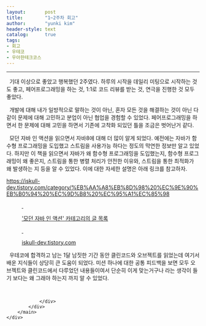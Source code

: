 ```yaml
---
layout:       post
title:        "1~2주차 회고"
author:       "yunki kim"
header-style: text
catalog:      true
tags: 
- 회고
- 우테코
- 우아한테크코스
---
```


<head></head>
<body id="tt-body-page" class="">
<div id="wrap" class="wrap-right">
    <div id="container">
        <main class="main ">
            <div class="area-main">
                <div class="area-view">
                    <div class="article-header"></div>
                    <hr>
                    <div class="article-view">
                        <div class="contents_style">
                            <p data-ke-size="size16">&nbsp; 기대 이상으로 좋았고 행복했던 2주였다. 하루의 시작을 데일리 미팅으로 시작하는 것도 좋고, 페어프로그래밍을 하는 것, 1:1로 코드 리뷰를 받는 것, 연극을 진행한 것 모두 좋았다.</p>
<p data-ke-size="size16">&nbsp; 개발에 대해 내가 일방적으로 말하는 것이 아닌, 혼자 모든 것을 해결하는 것이 아닌 다 같이 문제에 대해 고민하고 분업이 아닌 협업을 경험할 수 있었다. 페어프로그래밍을 하면서 한 문제에 대해 고민을 하면서 기존에 고착화 되있던 틀을 조금은 벗어난거 같다.</p>
<p data-ke-size="size16">&nbsp; 모던 자바 인 액션을 읽으면서 자바8에 대해 더 많이 알게 되었다. 예전에는 자바가 함수형 프로그래밍을 도입했고 스트림을 사용가능 하다는 정도의 막연한 정보만 알고 있었다. 하지만 이 책을 읽으면서 자바가 왜 함수형 프로그래밍을 도입했는지, 함수형 프로그래밍이 왜 좋은지, 스트림을 통한 병렬 처리가 안전한 이유와, 스트림을 통한 최적화가 왜 발생하는 지 등을 알 수 있었다. 이에 대한 자세한 설명은 아래 링크를 참고하자.</p>
<p data-ke-size="size16"><a href="https://iskull-dev.tistory.com/category/%EB%AA%A8%EB%8D%98%20%EC%9E%90%EB%B0%94%20%EC%9D%B8%20%EC%95%A1%EC%85%98" target="_blank" rel="noopener">https://iskull-dev.tistory.com/category/%EB%AA%A8%EB%8D%98%20%EC%9E%90%EB%B0%94%20%EC%9D%B8%20%EC%95%A1%EC%85%98</a></p>
<figure id="og_1645164061002" contenteditable="false" data-ke-type="opengraph" data-ke-align="alignCenter" data-og-type="website" data-og-title="'모던 자바 인 액션' 카테고리의 글 목록" data-og-description=" " data-og-host="iskull-dev.tistory.com" data-og-source-url="https://iskull-dev.tistory.com/category/%EB%AA%A8%EB%8D%98%20%EC%9E%90%EB%B0%94%20%EC%9D%B8%20%EC%95%A1%EC%85%98" data-og-url="https://iskull-dev.tistory.com/category/%EB%AA%A8%EB%8D%98%20%EC%9E%90%EB%B0%94%20%EC%9D%B8%20%EC%95%A1%EC%85%98" data-og-image="https://scrap.kakaocdn.net/dn/joYuF/hyNrBE00eH/BGrovAVFQFK3bDggPtMma1/img.jpg?width=750&amp;height=734&amp;face=0_0_750_734,https://scrap.kakaocdn.net/dn/cNzHRB/hyNrG7mFZD/DWtNbXPiakUUQMYhCmUnk1/img.jpg?width=750&amp;height=734&amp;face=0_0_750_734,https://scrap.kakaocdn.net/dn/cl2HOD/hyNrz1shmq/zVQdp5TZjJqE15y6O9uUKk/img.png?width=264&amp;height=200&amp;face=0_0_264_200"><a href="https://iskull-dev.tistory.com/category/%EB%AA%A8%EB%8D%98%20%EC%9E%90%EB%B0%94%20%EC%9D%B8%20%EC%95%A1%EC%85%98" target="_blank" rel="noopener" data-source-url="https://iskull-dev.tistory.com/category/%EB%AA%A8%EB%8D%98%20%EC%9E%90%EB%B0%94%20%EC%9D%B8%20%EC%95%A1%EC%85%98">
<div class="og-image" style="background-image: url('https://scrap.kakaocdn.net/dn/joYuF/hyNrBE00eH/BGrovAVFQFK3bDggPtMma1/img.jpg?width=750&amp;height=734&amp;face=0_0_750_734,https://scrap.kakaocdn.net/dn/cNzHRB/hyNrG7mFZD/DWtNbXPiakUUQMYhCmUnk1/img.jpg?width=750&amp;height=734&amp;face=0_0_750_734,https://scrap.kakaocdn.net/dn/cl2HOD/hyNrz1shmq/zVQdp5TZjJqE15y6O9uUKk/img.png?width=264&amp;height=200&amp;face=0_0_264_200');">&nbsp;</div>
<div class="og-text">
<p class="og-title" data-ke-size="size16">'모던 자바 인 액션' 카테고리의 글 목록</p>
<p class="og-desc" data-ke-size="size16">&nbsp;</p>
<p class="og-host" data-ke-size="size16">iskull-dev.tistory.com</p>
</div>
</a></figure>
<p data-ke-size="size16">&nbsp; 우테코에 합격하고 남는 1달 남짓한 기간 동안 클린코드와 오브젝트를 읽었는데 여기서 배운 지식들이 상당히 큰 도움이 되었다. 미션 하나에 대한 공통 피드백을 보면 모두 오브젝트와 클린코드에서 다루었던 내용들이여서 단순히 이게 맞는거구나 라는 생각이 들기 보다는 왜 그래야 하는지 까지 알 수 있었다.</p>
                        </div>
                        <br>
                        <div class="tags"></div>
                    </div>
                    
                </div>
            </div>
        </main>
    </div>
</div>


</body>